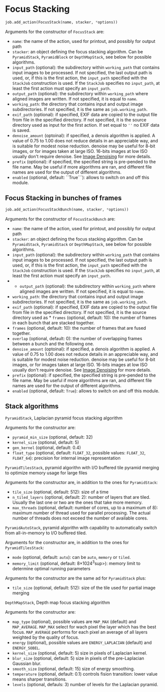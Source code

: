 # Focus Stacking

```python
job.add_action(FocusStack(name, stacker, *options))
```
Arguments for the constructor of ```FocusStack``` are:
* ```name```: the name of the action, used for printout, and possibly for output path
* ```stacker```: an object defining the focus stacking algorithm. Can be ```PyramidStack```, ```PyramidBlock``` or ```DepthMapStack```, see below for possible algorithms. 
* ```input_path``` (optional): the subdirectory within ```working_path``` that contains input images to be processed. If not specified, the last output path is used, or, if this is the first action, the ```input_path``` specified with the ```StackJob``` construction is used. If the ```StackJob``` specifies no ```input_path```, at least the first action must specify an  ```input_path```.
* ```output_path``` (optional): the subdirectory within ```working_path``` where aligned images are written. If not specified,  it is equal to  ```name```.
* ```working_path```: the directory that contains input and output image subdirectories. If not specified, it is the same as ```job.working_path```.
* ```exif_path``` (optional): if specified, EXIF data are copied to the output file from file in the specified directory. If not specified, it is the source directory used as input for the first action. If set equal to ```''``` no EXIF data is saved.
* ```denoise_amount``` (optoinal): if specified, a denois algorithm is applied. A value of 0.75 to 1.00 does not reduce details in an appreciable way, and is suitable for modest noise reduction. denoise may be useful for 8-bit images, or for images taken at large ISO. 16-bits images at low ISO usually don't require denoise. See [Image Denoising](https://docs.opencv.org/3.4/d5/d69/tutorial_py_non_local_means.html) for more details.
* ```prefix``` (optional): if specified, the specified string is pre-pended to the file name. May be useful if more algorithms are ran, and different file names are used for the output of different algorithms.
* ```enabled``` (optional, default: ``True```): allows to switch on and off this module.

## Focus Stacking in bunches of frames

```python
job.add_action(FocusStackBunch(name, stacker, *options))
```
Arguments for the constructor of ```FocusStackBunch``` are:
* ```name```: the name of the action, used for printout, and possibly for output path
* ```stacker```: an object defining the focus stacking algorithm. Can be ```PyramidStack```, ```PyramidStack``` or ```DepthMapStack```, see below for possible algorithms. 
* ```input_path``` (optional): the subdirectory within ```working_path``` that contains input images to be processed. If not specified, the last output path is used, or, if this is the first action, the ```input_path``` specified with the ```StackJob``` construction is used. If the ```StackJob``` specifies no ```input_path```, at least the first action must specify an  ```input_path```.
* * ```output_path``` (optional): the subdirectory within ```working_path``` where aligned images are written. If not specified,  it is equal to  ```name```.
* ```working_path```: the directory that contains input and output image subdirectories. If not specified, it is the same as ```job.working_path```.
* ```exif_path``` (optional): if specified, EXIF data are copied to the output file from file in the specified directory. If not specified, it is the source directory used as * ```frames``` (optional, default: 10): the number of frames in each bunch that are stacked together.
* ```frames``` (optional, default: 10): the number of frames that are fused together. 
* ```overlap``` (optional, default: 0): the number of overlapping frames between a bunch and the following one. 
* ```denoise_amount``` (optoinal): if specified, a denois algorithm is applied. A value of 0.75 to 1.00 does not reduce details in an appreciable way, and is suitable for modest noise reduction. denoise may be useful for 8-bit images, or for images taken at large ISO. 16-bits images at low ISO usually don't require denoise. See [Image Denoising](https://docs.opencv.org/3.4/d5/d69/tutorial_py_non_local_means.html) for more details.
* ```prefix``` (optional): if specified, the specified string is pre-pended to the file name. May be useful if more algorithms are ran, and different file names are used for the output of different algorithms.
* ```enabled``` (optional, default: ```True```): allows to switch on and off this module.

## Stack algorithms

```PyramidStack```, Laplacian pyramid focus stacking algorithm

Arguments for the constructor are:
   * ```pyramid_min_size``` (optional, default: 32)
   * ```kernel_size``` (optional, default: 5)
   * ```gen_kernel``` (optional, default: 0.4)
   * ```float_type``` (optional, default: ```FLOAT_32```, possible values: ```FLOAT_32```, ```FLOAT_64```): precision for internal image representation

```PyramidTilesStack```, pyramid algorithn with I/O buffered tile pyramid merging to optimize memory usage for large files

Arguments for the constructor are, in addition to the ones for ```PyramidStack```:
   * ```tile_size``` (optional, default: 512): size of a time
   * ```n_tiled_layers``` (optional, default: 2): number of layers that are tiled. Usually the last one or two are the ones that take more memory.
   * ```max_threads``` (optional, default: number of cores, up to a maximum of 8): maximum number of thread used for parallel processing. The actual number of threads does not exceed the number of available cores. 


```PyramidAutoStack```, pyramid algorithn with capability to automatically switch from all-in-memory to I/O buffered tiled.

Arguments for the constructor are, in addition to the ones for ```PyramidTilesStack```:
   * ```mode``` (optional, default: ```auto```): can be ```auto```, ```memory``` or ```tiled```.
   * ```memory_limit``` (optional, default: 8×1024<sup>3</sup>sup>): memory limit to determine optimal running parameters


Arguments for the constructor are the same ad for ```PyramidStack``` plus:
   * ```tile_size``` (optional, default: 512): size of the tile used for partial image merging

```DepthMapStack```, Depth map focus stacking algorithm

Arguments for the constructor are:
   * ```map_type``` (optional), possible values are  ```MAP_MAX``` (default) and ```MAP_AVERAGE```. ```MAP_MAX``` select for wach pixel the layer which has the best focus. ```MAP_AVERAGE``` performs for each pixel an average of all layers weighted by the quality of focus.
   * ```energy``` (optional), possible values are ```ENERGY_LAPLACIAN``` (default) and ```ENERGY_SOBEL```.
   * ```kernel_size``` (optional, default: 5) size in pixels of Laplacian kernel.
   * ```blur_size``` (optional, default: 5) size in pixels of the pre-Laplacian Gaussian blur.
   * ```smooth_size``` (optional, default: 15) size of energy smoothing.
   * ```temperature``` (optional, default: 0.1) controls fision transition: lower value means sharper transitions.
   * ```levels``` (optional, defauls: 3) number of levels for the Laplacian pyramid.

